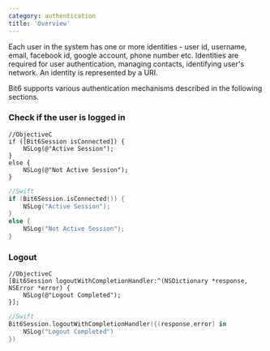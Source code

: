 ```yaml
---
category: authentication
title: 'Overview'
---
```

Each user in the system has one or more identities - user id, username, email, facebook id, google account, phone number etc. Identities are required for user authentication, managing contacts, identifying user's network. An identity is represented by a URI.

Bit6 supports various authentication mechanisms described in the following sections. 


### Check if the user is logged in

```objc
//ObjectiveC
if ([Bit6Session isConnected]) {
    NSLog(@"Active Session");
}
else {
    NSLog(@"Not Active Session");
}
```

```swift
//Swift
if (Bit6Session.isConnected()) {
    NSLog("Active Session");
}
else {
    NSLog("Not Active Session");
}
```


### Logout

```objc
//ObjectiveC
[Bit6Session logoutWithCompletionHandler:^(NSDictionary *response, NSError *error) {
    NSLog(@"Logout Completed");
}];
```

```swift
//Swift
Bit6Session.logoutWithCompletionHandler({(response,error) in            
    NSLog("Logout Completed")
})
```

